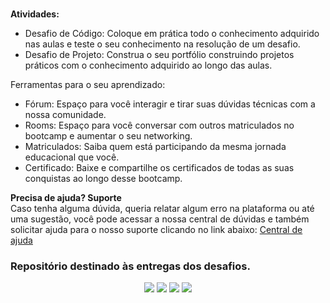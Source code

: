 # 



<b>Atividades:</b><br>
- Desafio de Código: Coloque em prática todo o conhecimento adquirido nas aulas e teste o seu conhecimento na resolução de um desafio.
- Desafio de Projeto: Construa o seu portfólio construindo projetos práticos com o conhecimento adquirido ao longo das aulas.

Ferramentas para o seu aprendizado:<br>
- Fórum: Espaço para você interagir e tirar suas dúvidas técnicas com a nossa comunidade.
- Rooms: Espaço para você conversar com outros matriculados no bootcamp e aumentar o seu networking.
- Matriculados: Saiba quem está participando da mesma jornada educacional que você.
- Certificado: Baixe e compartilhe os certificados de todas as suas conquistas ao longo desse bootcamp.

<b>Precisa de ajuda? Suporte</b><br>
Caso tenha alguma dúvida, queria relatar algum erro na plataforma ou até uma sugestão, você pode acessar a nossa central de dúvidas e também solicitar ajuda para o nosso suporte clicando no link abaixo: <a href="https://digitalinnovationone.atlassian.net/servicedesk/customer/portal/16/group/90">Central de ajuda</a>

### Repositório destinado às entregas dos desafios.

<div align="center">
  <p>
      <img src="https://img.shields.io/github/languages/count/venelouis/Formacao-JavaScript-Dio"/>
      <img src="https://img.shields.io/github/repo-size/venelouis/Formacao-JavaScript-Dio"/>
      <img src="https://img.shields.io/github/last-commit/venelouis/Formacao-JavaScript-Dio"/>
      <img src="https://img.shields.io/github/issues/venelouis/Formacao-JavaScript-Dio"/>
  </p> 
</div>
